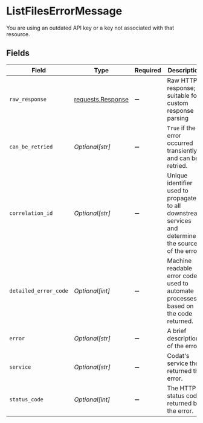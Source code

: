 # ListFilesErrorMessage

You are using an outdated API key or a key not associated with that resource.


## Fields

| Field                                                                                                 | Type                                                                                                  | Required                                                                                              | Description                                                                                           |
| ----------------------------------------------------------------------------------------------------- | ----------------------------------------------------------------------------------------------------- | ----------------------------------------------------------------------------------------------------- | ----------------------------------------------------------------------------------------------------- |
| `raw_response`                                                                                        | [requests.Response](https://requests.readthedocs.io/en/latest/api/#requests.Response)                 | :heavy_minus_sign:                                                                                    | Raw HTTP response; suitable for custom response parsing                                               |
| `can_be_retried`                                                                                      | *Optional[str]*                                                                                       | :heavy_minus_sign:                                                                                    | `True` if the error occurred transiently and can be retried.                                          |
| `correlation_id`                                                                                      | *Optional[str]*                                                                                       | :heavy_minus_sign:                                                                                    | Unique identifier used to propagate to all downstream services and determine the source of the error. |
| `detailed_error_code`                                                                                 | *Optional[int]*                                                                                       | :heavy_minus_sign:                                                                                    | Machine readable error code used to automate processes based on the code returned.                    |
| `error`                                                                                               | *Optional[str]*                                                                                       | :heavy_minus_sign:                                                                                    | A brief description of the error.                                                                     |
| `service`                                                                                             | *Optional[str]*                                                                                       | :heavy_minus_sign:                                                                                    | Codat's service the returned the error.                                                               |
| `status_code`                                                                                         | *Optional[int]*                                                                                       | :heavy_minus_sign:                                                                                    | The HTTP status code returned by the error.                                                           |